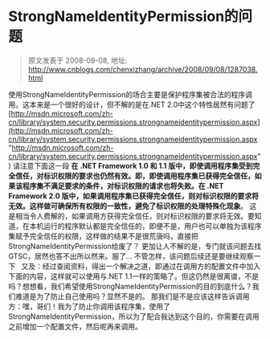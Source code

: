 # StrongNameIdentityPermission的问题 
> 原文发表于 2008-09-08, 地址: http://www.cnblogs.com/chenxizhang/archive/2008/09/08/1287038.html 


使用StrongNameIdentityPermission的场合主要是保护程序集被合法的程序调用。这本来是一个很好的设计，但不解的是在.NET 2.0中这个特性居然有问题了 [http://msdn.microsoft.com/zh-cn/library/system.security.permissions.strongnameidentitypermission.aspx](http://msdn.microsoft.com/zh-cn/library/system.security.permissions.strongnameidentitypermission.aspx "http://msdn.microsoft.com/zh-cn/library/system.security.permissions.strongnameidentitypermission.aspx") 请注意下面这一段 **在 .NET Framework 1.0 和 1.1 版中，即使调用程序集受到完全信任，对标识权限的要求也仍然有效。即，即使调用程序集已获得完全信任，如果该程序集不满足要求的条件，对标识权限的请求也将失败。在 .NET Framework 2.0 版中，如果调用程序集已获得完全信任，则对标识权限的要求将无效。这样做可确保所有权限的一致性，避免了标识权限的处理特殊化现象**。 这是相当令人费解的，如果调用方获得完全信任，则对标识权限的要求将无效。要知道，在本机运行的程序默认都是完全信任的，即便不是，用户也可以单独为该程序集赋予完全信任的权限，这样做的结果不是很荒唐吗，直接把StrongNameIdentityPermission给废了？ 更加让人不解的是，专门就该问题去找GTSC，居然也答不出所以然来。服了... 不管怎样，该问题后续还是要继续观察一下   又及：经过查阅资料，得出一个解决之道，即通过在调用方的配置文件中加入下面的内容，这样就可以使用与.NET 1.1一样的策略了。但这仍然是很离谱，不是吗？想想看，我们希望使用StrongNameIdentityPermission的目的到底什么？我们难道是为了防止自己使用吗？显然不是的。 那我们是不是应该这样告诉调用方：嘿，哥们！我为了防止你调用该程序集，使用了StrongNameIdentityPermission，所以为了配合我达到这个目的，你需要在调用之前增加一个配置文件，然后呢再来调用。 <?xml version="1.0" encoding="utf-8" ?>  
<configuration>  
  <runtime>  
    <legacyV1CASPolicy enabled="true"/>  
  </runtime>  
</configuration> 





















